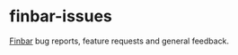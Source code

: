 # finbar-issues
[Finbar](https://www.roeybiran.com/apps/finbar) bug reports, feature requests and general feedback.
